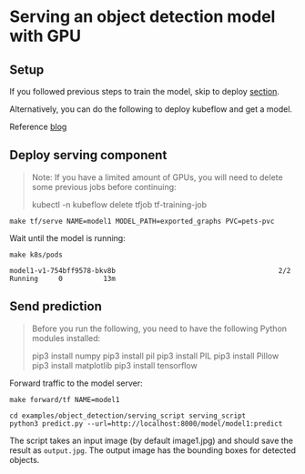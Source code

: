# Serving an object detection model with GPU

## Setup

If you followed previous steps to train the model, skip to deploy [section](#deploy-serving-component).

Alternatively, you can do the following to deploy kubeflow and get a model.

Reference
[blog](https://cloud.google.com/blog/big-data/2017/09/performing-prediction-with-tensorflow-object-detection-models-on-google-cloud-machine-learning-engine)

## Deploy serving component

> Note: If you have a limited amount of GPUs, you will need to delete some previous jobs before continuing:
>
> kubectl -n kubeflow delete tfjob tf-training-job

```
make tf/serve NAME=model1 MODEL_PATH=exported_graphs PVC=pets-pvc
```

Wait until the model is running:

```
make k8s/pods

model1-v1-754bff9578-bkv8b                                        2/2     Running     0          13m
```

## Send prediction

> Before you run the following, you need to have the following Python modules installed:
>
> pip3 install numpy
> pip3 install pil
> pip3 install PIL
> pip3 install Pillow
> pip3 install matplotlib
> pip3 install tensorflow
>

Forward traffic to the model server:

```
make forward/tf NAME=model1
```

```
cd examples/object_detection/serving_script serving_script
python3 predict.py --url=http://localhost:8000/model/model1:predict
```

The script takes an input image (by default image1.jpg) and should save the result as `output.jpg`.
The output image has the bounding boxes for detected objects.
